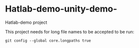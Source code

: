 # Hatlab-demo-unity-demo-
 Hatlab-demo project


This project needs for long file names to be accepted to be run:
````
git config --global core.longpaths true
````
